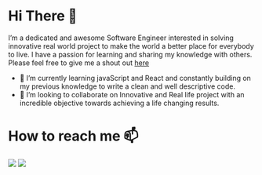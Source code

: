 # Hi There 👋
 I’m a dedicated and awesome Software Engineer interested in solving innovative real world project to make the world a better place for everybody to live. I have a passion 
 for learning and sharing my knowledge with others. Please feel free to give me a shout out [here](https://twitter.com/meesy0) 
 
- 🌱 I’m currently learning  javaScript and React and constantly building on my previous knowledge to write a clean and well descriptive code.
- 💞️ I’m looking to collaborate on Innovative and Real life project with an incredible objective towards achieving a life changing results.
# How to reach me 📫
 <a href="[https://twitter.com/iyiola_gmore](https://twitter.com/meesy0)"><img src="https://img.shields.io/badge/Twitter-blue?logo=twitter&logoColor=white&style=for-the-badge" /></a>
    <a href="https://www.linkedin.com/in/ogedengbe-wisdom-a5241320a/"><img src="https://img.shields.io/badge/LinkedIn-blue?logo=linkedin&logoColor=white&style=for-the-badge" /></a>
<!---
ogedengbewisdom/ogedengbewisdom is a ✨ special ✨ repository because its `README.md` (this file) appears on your GitHub profile.
You can click the Preview link to take a look at your changes.
--->
